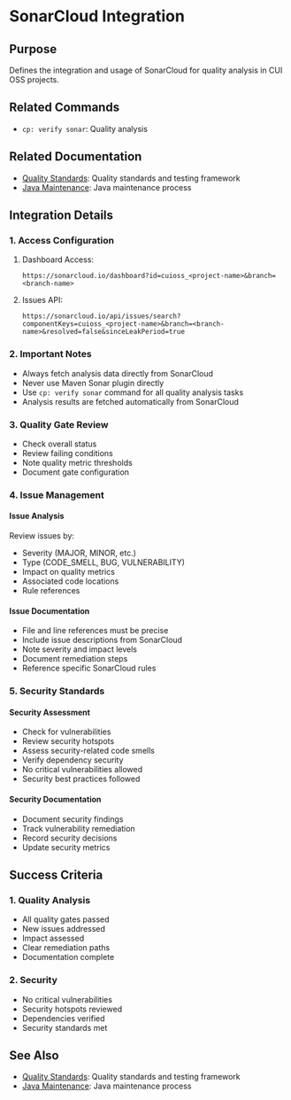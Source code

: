 # SonarCloud Integration

## Purpose
Defines the integration and usage of SonarCloud for quality analysis in CUI OSS projects.

## Related Commands
- `cp: verify sonar`: Quality analysis

## Related Documentation
- [Quality Standards](../core/standards/quality-standards.md): Quality standards and testing framework
- [Java Maintenance](java.md): Java maintenance process

## Integration Details

### 1. Access Configuration
1. Dashboard Access:
   ```
   https://sonarcloud.io/dashboard?id=cuioss_<project-name>&branch=<branch-name>
   ```
2. Issues API:
   ```
   https://sonarcloud.io/api/issues/search?componentKeys=cuioss_<project-name>&branch=<branch-name>&resolved=false&sinceLeakPeriod=true
   ```

### 2. Important Notes
- Always fetch analysis data directly from SonarCloud
- Never use Maven Sonar plugin directly
- Use `cp: verify sonar` command for all quality analysis tasks
- Analysis results are fetched automatically from SonarCloud

### 3. Quality Gate Review
- Check overall status
- Review failing conditions
- Note quality metric thresholds
- Document gate configuration

### 4. Issue Management

#### Issue Analysis
Review issues by:
- Severity (MAJOR, MINOR, etc.)
- Type (CODE_SMELL, BUG, VULNERABILITY)
- Impact on quality metrics
- Associated code locations
- Rule references

#### Issue Documentation
- File and line references must be precise
- Include issue descriptions from SonarCloud
- Note severity and impact levels
- Document remediation steps
- Reference specific SonarCloud rules

### 5. Security Standards

#### Security Assessment
- Check for vulnerabilities
- Review security hotspots
- Assess security-related code smells
- Verify dependency security
- No critical vulnerabilities allowed
- Security best practices followed

#### Security Documentation
- Document security findings
- Track vulnerability remediation
- Record security decisions
- Update security metrics

## Success Criteria

### 1. Quality Analysis
- All quality gates passed
- New issues addressed
- Impact assessed
- Clear remediation paths
- Documentation complete

### 2. Security
- No critical vulnerabilities
- Security hotspots reviewed
- Dependencies verified
- Security standards met

## See Also
- [Quality Standards](../core/standards/quality-standards.md): Quality standards and testing framework
- [Java Maintenance](java.md): Java maintenance process
